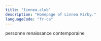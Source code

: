 ```yaml
---
title: "linnea.club"
description: "Homepage of Linnea Kirby."
languageCode: "fr-ca"
---
```


personne renaissance contemporaine
